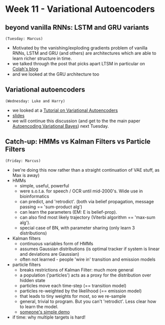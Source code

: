 # Week 11 - Variational Autoencoders


## beyond vanilla RNNs: LSTM and GRU variants
`(Tuesday: Marcus)`
* Motivated by the vanishing/exploding gradients problem of vanilla RNNs, LSTM and GRU (and others) are architectures which are able to learn richer structure in time.
* we talked through the post that picks apart LTSM in particular on [Colah's blog](http://colah.github.io/posts/2015-08-Understanding-LSTMs)
* and we looked at the GRU architecture too

## Variational autoencoders
`(Wednesday: Luke and Harry)`
* we looked at a [Tutorial on Variational Autoencoders](http://arxiv.org/abs/1606.05908)
* [slides](variational_autoencoders.pdf)
* we will continue this discussion (and get to the the main paper [Autoencoding Variational Bayes](http://arxiv.org/abs/1606.05908)) next Tuesday.

## Catch-up: HMMs vs Kalman Filters vs Particle Filters
`(Friday: Marcus)`
* (we're doing this now rather than a straight continuation of VAE stuff, as Max is away)
* HMMs
  * simple, useful, powerful
  * were s.o.t.a. for speech / OCR until mid-2000's. Wide use in bioinformatics
  * can predict, and 'retrodict'. (both via belief propagation, message passing == 'sum-product alg')
  * can learn the parameters (EM: E is belief-prop).
  * can also find most likely trajectory (Viterbi algorithm == 'max-sum alg').
  * special case of BN, with parameter sharing (only learn 3 distributions)
* Kalman filters
  * continuous variables form of HMMs
  * assumes Gaussian distributions (is optimal tracker if system is linear and deviations are Gaussian)
  * often not learned - people 'wire in' transition and emission models
* particle filters
  * breaks restrictions of Kalman Filter: much more general
  * a population ('particles') acts as a proxy for the distribution over hidden state
  * particles move each time-step (== transition model)
  * particles re-weighted by the likelihood (== emission model)
  * that leads to tiny weights for most, so we re-sample
  * general, trivial to program. But you can't 'retrodict'. Less clear how to learn the model.
  * [someone's simple demo](https://salzis.wordpress.com/2015/05/25/particle-filters-with-python/)
* if time: why multiple targets is hard!
